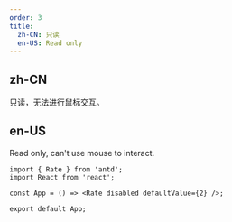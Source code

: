 ```yaml
---
order: 3
title:
  zh-CN: 只读
  en-US: Read only
---
```


## zh-CN

只读，无法进行鼠标交互。

## en-US

Read only, can't use mouse to interact.

```tsx
import { Rate } from 'antd';
import React from 'react';

const App = () => <Rate disabled defaultValue={2} />;

export default App;
```
